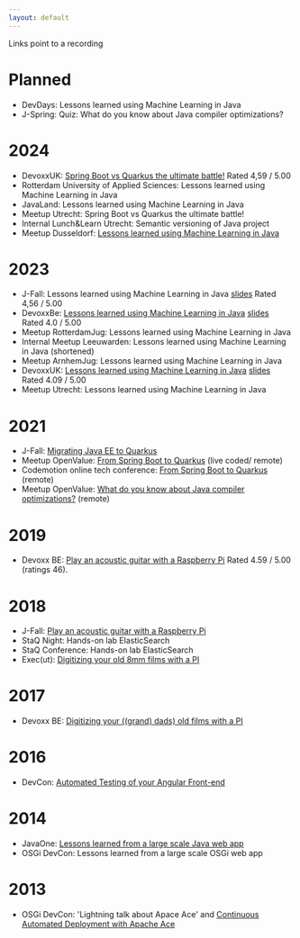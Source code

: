 ```yaml
---
layout: default
---
```

Links point to a recording

# Planned
* DevDays: Lessons learned using Machine Learning in Java
* J-Spring: Quiz: What do you know about Java compiler optimizations?

# 2024
* DevoxxUK: [Spring Boot vs Quarkus the ultimate battle!](https://www.youtube.com/watch?v=ujGG3i3MUF0) Rated 4,59 / 5.00 <!-- https://www.devoxx.co.uk/talk/?id=25738 -->
* Rotterdam University of Applied Sciences: Lessons learned using Machine Learning in Java 
* JavaLand: Lessons learned using Machine Learning in Java <!-- https://meine.doag.org/events/javaland/2024/agenda/#eventDay.1712700000 -->
* Meetup Utrecht: Spring Boot vs Quarkus the ultimate battle! <!-- https://www.meetup.com/nl-NL/openvalue/events/299555817/ -->
* Internal Lunch&Learn Utrecht: Semantic versioning of Java project
* Meetup Dusseldorf: [Lessons learned using Machine Learning in Java](https://www.youtube.com/watch?v=YE-1ybhXhyM) <!-- https://www.meetup.com/nl-NL/openvalue-dusseldorf/events/299100222 -->

# 2023
* J-Fall: Lessons learned using Machine Learning in Java [slides](https://www.slideshare.net/JagodeVreede1/javamllegojfall) Rated 4,56 / 5.00 <!-- https://jfall.nl/speakers-2023/ -->
* DevoxxBe: [Lessons learned using Machine Learning in Java](https://www.youtube.com/watch?v=QwJ5-8wdheg) [slides](https://www.slideshare.net/JagodeVreede1/javamllegodevoxxbe) Rated 4.0 / 5.00 <!-- https://devoxx.be/talk/?id=42017 -->
* Meetup RotterdamJug: Lessons learned using Machine Learning in Java <!-- https://www.meetup.com/nl-NL/rotterdamjug/events/295778651/ -->
* Internal Meetup Leeuwarden: Lessons learned using Machine Learning in Java (shortened)
* Meetup ArnhemJug: Lessons learned using Machine Learning in Java <!-- https://www.meetup.com/nl-NL/arnhemjug/events/293720100/ -->
* DevoxxUK: [Lessons learned using Machine Learning in Java](https://www.youtube.com/watch?v=l5_GqcMLTFg) [slides](https://www.slideshare.net/JagodeVreede1/lessons-learned-using-machine-learning-in-java) Rated 4.09 / 5.00 <!-- https://www.devoxx.co.uk/talk/?id=7030 -->
* Meetup Utrecht: Lessons learned using Machine Learning in Java <!-- https://www.meetup.com/nl-NL/openvalue/events/292063462/ -->

# 2021
* J-Fall: [Migrating Java EE to Quarkus](https://www.youtube.com/watch?v=nN1iYPFU_1k) <!-- https://2021.jfall.nl/speakers-2021/ -->
* Meetup OpenValue: [From Spring Boot to Quarkus](https://www.youtube.com/watch?v=7J6b4KHC-YY) (live coded/ remote)  <!-- https://www.meetup.com/nl-NL/openvalue/events/275681791/ -->
* Codemotion online tech conference: [From Spring Boot to Quarkus](https://youtu.be/cRaxEXEGkTo?t=12187 ) (remote)
* Meetup OpenValue: [What do you know about Java compiler optimizations?](https://www.youtube.com/watch?v=jDLwQatJ5fc) (remote) <!-- https://www.meetup.com/nl-NL/openvalue/events/268191340/ -->

# 2019
* Devoxx BE: [Play an acoustic guitar with a Raspberry Pi](https://www.youtube.com/watch?v=5XhpFtl1Pj0) Rated 4.59 / 5.00 (ratings 46).

# 2018
* J-Fall: [Play an acoustic guitar with a Raspberry Pi](https://www.youtube.com/watch?v=8-SkMg9-jcI)
* StaQ Night: Hands-on lab ElasticSearch
* StaQ Conference: Hands-on lab ElasticSearch
* Exec(ut): [Digitizing your old 8mm films with a PI](https://www.youtube.com/watch?v=5HFP4ngz4R0)

# 2017
* Devoxx BE: [Digitizing your ((grand) dads) old films with a PI](https://www.youtube.com/watch?v=957cLw3ptwY)

# 2016
* DevCon: [Automated Testing of your Angular Front-end](https://www.youtube.com/watch?v=2KvS1KfmWKs)

# 2014
* JavaOne: [Lessons learned from a large scale Java web app](https://www.youtube.com/watch?v=CfCLONaDAT4)
* OSGi DevCon: Lessons learned from a large scale OSGi web app

# 2013
* OSGi DevCon: 'Lightning talk about Apace Ace' and [Continuous Automated Deployment with Apache Ace](https://www.youtube.com/watch?v=4S_zvgG_MLw)
